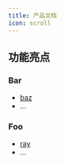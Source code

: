 ```yaml
---
title: 产品文档
icon: scroll
---
```


## 功能亮点

### Bar

- [baz](bar/baz.md)
- ...

### Foo

- [ray](foo/ray.md)
- ...

